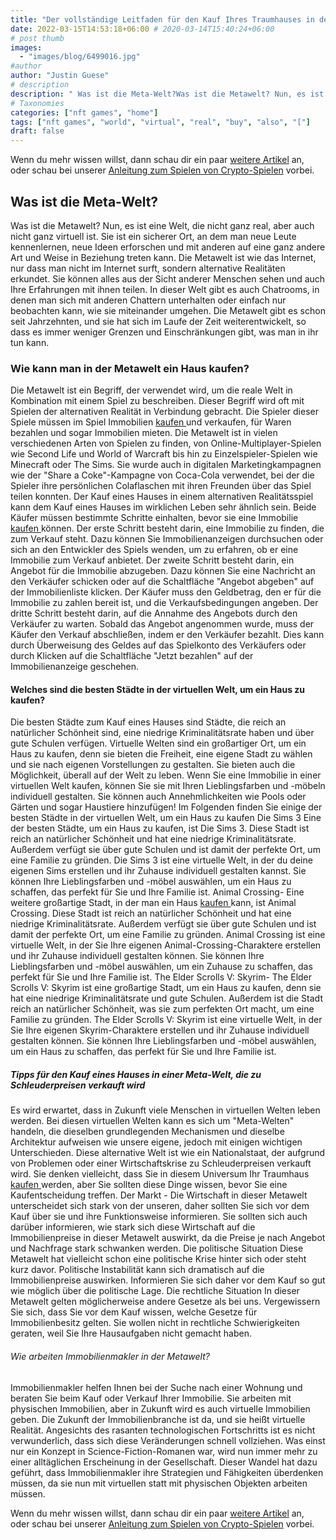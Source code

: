 ```yaml
---
title: "Der vollständige Leitfaden für den Kauf Ihres Traumhauses in der heutigen Meta-Welt"
date: 2022-03-15T14:53:18+06:00 # 2020-03-14T15:40:24+06:00
# post thumb
images:
  - "images/blog/6499016.jpg"
#author
author: "Justin Guese"
# description
description: " Was ist die Meta-Welt?Was ist die Metawelt? Nun, es ist eine Welt, die nicht ganz real, aber auch nicht ganz virtuell ist. Sie ist ein sicherer Ort, an de"
# Taxonomies
categories: ["nft games", "home"]
tags: ["nft games", "world", "virtual", "real", "buy", "also", "["]
draft: false
---
```



Wenn du mehr wissen willst, dann schau dir ein paar [weitere Artikel](/blog/) an, oder schau bei unserer [Anleitung zum Spielen von Crypto-Spielen](/services/how-do-i-get-started/) vorbei.


## Was ist die Meta-Welt?

Was ist die Metawelt? Nun, es ist eine Welt, die nicht ganz real, aber auch nicht ganz virtuell ist. Sie ist ein sicherer Ort, an dem man neue Leute kennenlernen, neue Ideen erforschen und mit anderen auf eine ganz andere Art und Weise in Beziehung treten kann.
Die Metawelt ist wie das Internet, nur dass man nicht im Internet surft, sondern alternative Realitäten erkundet. Sie können alles aus der Sicht anderer Menschen sehen und auch Ihre Erfahrungen mit ihnen teilen. In dieser Welt gibt es auch Chatrooms, in denen man sich mit anderen Chattern unterhalten oder einfach nur beobachten kann, wie sie miteinander umgehen.
Die Metawelt gibt es schon seit Jahrzehnten, und sie hat sich im Laufe der Zeit weiterentwickelt, so dass es immer weniger Grenzen und Einschränkungen gibt, was man in ihr tun kann.

### Wie kann man in der Metawelt ein Haus kaufen?

Die Metawelt ist ein Begriff, der verwendet wird, um die reale Welt in Kombination mit einem Spiel zu beschreiben. Dieser Begriff wird oft mit Spielen der alternativen Realität in Verbindung gebracht. Die Spieler dieser Spiele müssen im Spiel Immobilien [ kaufen ](https://accounts.binance.com/en/register?ref=37092355) und verkaufen, für Waren bezahlen und sogar Immobilien mieten.
Die Metawelt ist in vielen verschiedenen Arten von Spielen zu finden, von Online-Multiplayer-Spielen wie Second Life und World of Warcraft bis hin zu Einzelspieler-Spielen wie Minecraft oder The Sims. Sie wurde auch in digitalen Marketingkampagnen wie der "Share a Coke"-Kampagne von Coca-Cola verwendet, bei der die Spieler ihre persönlichen Colaflaschen mit ihren Freunden über das Spiel teilen konnten.
Der Kauf eines Hauses in einem alternativen Realitätsspiel kann dem Kauf eines Hauses im wirklichen Leben sehr ähnlich sein. Beide Käufer müssen bestimmte Schritte einhalten, bevor sie eine Immobilie [ kaufen ](https://accounts.binance.com/en/register?ref=37092355) können. 
Der erste Schritt besteht darin, eine Immobilie zu finden, die zum Verkauf steht. Dazu können Sie Immobilienanzeigen durchsuchen oder sich an den Entwickler des Spiels wenden, um zu erfahren, ob er eine Immobilie zum Verkauf anbietet. 
Der zweite Schritt besteht darin, ein Angebot für die Immobilie abzugeben. Dazu können Sie eine Nachricht an den Verkäufer schicken oder auf die Schaltfläche "Angebot abgeben" auf der Immobilienliste klicken. Der Käufer muss den Geldbetrag, den er für die Immobilie zu zahlen bereit ist, und die Verkaufsbedingungen angeben. 
Der dritte Schritt besteht darin, auf die Annahme des Angebots durch den Verkäufer zu warten. Sobald das Angebot angenommen wurde, muss der Käufer den Verkauf abschließen, indem er den Verkäufer bezahlt. Dies kann durch Überweisung des Geldes auf das Spielkonto des Verkäufers oder durch Klicken auf die Schaltfläche "Jetzt bezahlen" auf der Immobilienanzeige geschehen.

#### Welches sind die besten Städte in der virtuellen Welt, um ein Haus zu kaufen?

Die besten Städte zum Kauf eines Hauses sind Städte, die reich an natürlicher Schönheit sind, eine niedrige Kriminalitätsrate haben und über gute Schulen verfügen. Virtuelle Welten sind ein großartiger Ort, um ein Haus zu kaufen, denn sie bieten die Freiheit, eine eigene Stadt zu wählen und sie nach eigenen Vorstellungen zu gestalten. Sie bieten auch die Möglichkeit, überall auf der Welt zu leben. 
Wenn Sie eine Immobilie in einer virtuellen Welt kaufen, können Sie sie mit Ihren Lieblingsfarben und -möbeln individuell gestalten. Sie können auch Annehmlichkeiten wie Pools oder Gärten und sogar Haustiere hinzufügen! 
Im Folgenden finden Sie einige der besten Städte in der virtuellen Welt, um ein Haus zu kaufen
Die Sims 3 Eine der besten Städte, um ein Haus zu kaufen, ist Die Sims 3. Diese Stadt ist reich an natürlicher Schönheit und hat eine niedrige Kriminalitätsrate. Außerdem verfügt sie über gute Schulen und ist damit der perfekte Ort, um eine Familie zu gründen. Die Sims 3 ist eine virtuelle Welt, in der du deine eigenen Sims erstellen und ihr Zuhause individuell gestalten kannst. Sie können Ihre Lieblingsfarben und -möbel auswählen, um ein Haus zu schaffen, das perfekt für Sie und Ihre Familie ist. 
Animal Crossing- Eine weitere großartige Stadt, in der man ein Haus [ kaufen ](https://accounts.binance.com/en/register?ref=37092355) kann, ist Animal Crossing. Diese Stadt ist reich an natürlicher Schönheit und hat eine niedrige Kriminalitätsrate. Außerdem verfügt sie über gute Schulen und ist damit der perfekte Ort, um eine Familie zu gründen. Animal Crossing ist eine virtuelle Welt, in der Sie Ihre eigenen Animal-Crossing-Charaktere erstellen und ihr Zuhause individuell gestalten können. Sie können Ihre Lieblingsfarben und -möbel auswählen, um ein Zuhause zu schaffen, das perfekt für Sie und Ihre Familie ist. 
The Elder Scrolls V: Skyrim- The Elder Scrolls V: Skyrim ist eine großartige Stadt, um ein Haus zu kaufen, denn sie hat eine niedrige Kriminalitätsrate und gute Schulen. Außerdem ist die Stadt reich an natürlicher Schönheit, was sie zum perfekten Ort macht, um eine Familie zu gründen. The Elder Scrolls V: Skyrim ist eine virtuelle Welt, in der Sie Ihre eigenen Skyrim-Charaktere erstellen und ihr Zuhause individuell gestalten können. Sie können Ihre Lieblingsfarben und -möbel auswählen, um ein Haus zu schaffen, das perfekt für Sie und Ihre Familie ist.

##### Tipps für den Kauf eines Hauses in einer Meta-Welt, die zu Schleuderpreisen verkauft wird 

Es wird erwartet, dass in Zukunft viele Menschen in virtuellen Welten leben werden. Bei diesen virtuellen Welten kann es sich um "Meta-Welten" handeln, die dieselben grundlegenden Mechanismen und dieselbe Architektur aufweisen wie unsere eigene, jedoch mit einigen wichtigen Unterschieden. Diese alternative Welt ist wie ein Nationalstaat, der aufgrund von Problemen oder einer Wirtschaftskrise zu Schleuderpreisen verkauft wird. Sie denken vielleicht, dass Sie in diesem Universum Ihr Traumhaus [ kaufen ](https://accounts.binance.com/en/register?ref=37092355) werden, aber Sie sollten diese Dinge wissen, bevor Sie eine Kaufentscheidung treffen.
Der Markt - Die Wirtschaft in dieser Metawelt unterscheidet sich stark von der unseren, daher sollten Sie sich vor dem Kauf über sie und ihre Funktionsweise informieren. Sie sollten sich auch darüber informieren, wie stark sich diese Wirtschaft auf die Immobilienpreise in dieser Metawelt auswirkt, da die Preise je nach Angebot und Nachfrage stark schwanken werden.
Die politische Situation Diese Metawelt hat vielleicht schon eine politische Krise hinter sich oder steht kurz davor. Politische Instabilität kann sich dramatisch auf die Immobilienpreise auswirken. Informieren Sie sich daher vor dem Kauf so gut wie möglich über die politische Lage. 
Die rechtliche Situation In dieser Metawelt gelten möglicherweise andere Gesetze als bei uns. Vergewissern Sie sich, dass Sie vor dem Kauf wissen, welche Gesetze für Immobilienbesitz gelten. Sie wollen nicht in rechtliche Schwierigkeiten geraten, weil Sie Ihre Hausaufgaben nicht gemacht haben.

###### Wie arbeiten Immobilienmakler in der Metawelt?

Immobilienmakler helfen Ihnen bei der Suche nach einer Wohnung und beraten Sie beim Kauf oder Verkauf Ihrer Immobilie. Sie arbeiten mit physischen Immobilien, aber in Zukunft wird es auch virtuelle Immobilien geben. 
Die Zukunft der Immobilienbranche ist da, und sie heißt virtuelle Realität. Angesichts des rasanten technologischen Fortschritts ist es nicht verwunderlich, dass sich diese Veränderungen schnell vollziehen. Was einst nur ein Konzept in Science-Fiction-Romanen war, wird nun immer mehr zu einer alltäglichen Erscheinung in der Gesellschaft. Dieser Wandel hat dazu geführt, dass Immobilienmakler ihre Strategien und Fähigkeiten überdenken müssen, da sie nun mit virtuellen statt mit physischen Objekten arbeiten müssen.


Wenn du mehr wissen willst, dann schau dir ein paar [weitere Artikel](/blog/) an, oder schau bei unserer [Anleitung zum Spielen von Crypto-Spielen](/services/how-do-i-get-started/) vorbei.

